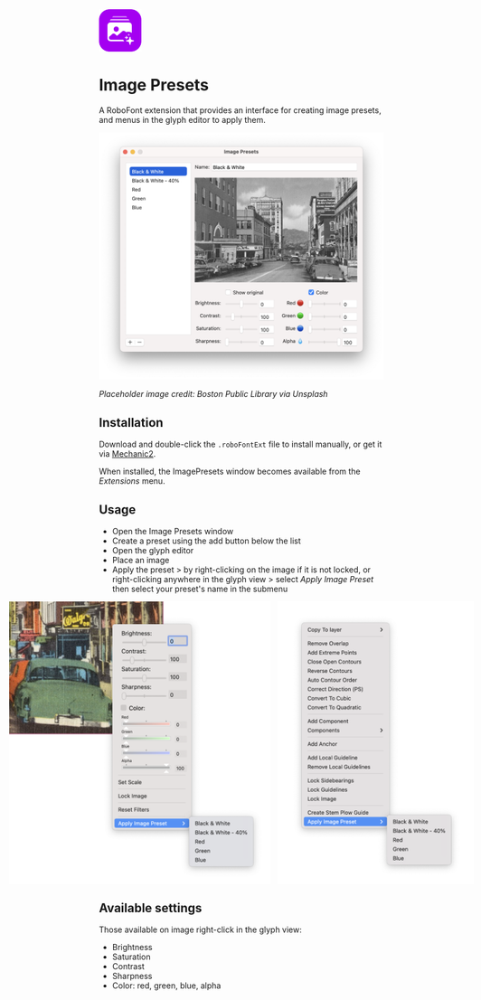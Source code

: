 <img src="ImagePresetsMechanicIcon.png" alt="extension icon" width="75px"/>

Image Presets
==========

A RoboFont extension that provides an interface for creating image presets, and menus in the glyph editor to apply them.

![](imagePresetsWindow.png)

_Placeholder image credit: Boston Public Library via Unsplash_

Installation
------------

Download and double-click the `.roboFontExt` file to install manually, or get it via [Mechanic2](http://robofontmechanic.com/).

When installed, the ImagePresets window becomes available from the _Extensions_ menu.

Usage
-----

- Open the Image Presets window
- Create a preset using the add button below the list
- Open the glyph editor
- Place an image
- Apply the preset > by right-clicking on the image if it is not locked, or right-clicking anywhere in the glyph view > select _Apply Image Preset_ then select your preset's name in the submenu

<div style="display:flex; flex-direction:row; justify-content: center;">
    <img src="glyphEditorImageMenu.png" alt="" style="height: 500px; margin-right: 12px;"/>
    <img src="glyphEditorMenu.png" alt="" style="height: 500px;"/>
</div>

Available settings
------------------

Those available on image right-click in the glyph view:
- Brightness
- Saturation
- Contrast
- Sharpness
- Color: red, green, blue, alpha
